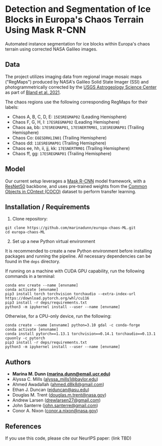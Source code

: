 # Detection and Segmentation of Ice Blocks in Europa's Chaos Terrain Using Mask R-CNN
Automated instance segmentation for ice blocks within Europa's chaos terrain using corrected NASA Galileo images.

## Data
The project utilizes imaging data from regional image mosaic maps ("RegMaps") produced by NASA's Galileo Solid State Imager (SSI) and photogrammetrically corrected by the [USGS Astrogeology Science Center](https://astrogeology.usgs.gov/search/map/Europa/Mosaic/Equirectangular_Mosaics_of_Europa_v3) as part of [Bland et al. 2021](https://agupubs.onlinelibrary.wiley.com/doi/full/10.1029/2021EA001935).

The chaos regions use the following corresponding RegMaps for their labels:
- Chaos A, B, C, D, E: `15ESREGMAP02` (Leading Hemisphere)
- Chaos F, G, H, I: `17ESREGMAP02` (Leading Hemisphere)
- Chaos aa, bb: `17ESREGMAP01`, `17ESNERTRM01`, `11ESREGMAP01` (Trailing Hemisphere)
- Chaos Co: `E6ESDRKLIN01` (Trailing Hemisphere)
- Chaos dd: `11ESREGMAP01` (Trailing Hemisphere)
- Chaos ee, hh, ii, jj, kk: `17ESNERTRM01` (Trailing Hemisphere)
- Chaos ff, gg: `17ESREGMAP01` (Trailing Hemisphere)

## Model
Our current setup leverages a [Mask R-CNN](https://arxiv.org/pdf/1703.06870.pdf) model framework, with a [ResNet50](https://arxiv.org/abs/1512.03385) backbone, and uses pre-trained weights from the [Common Objects in COntext (COCO)](https://cocodataset.org/#home) dataset to perform transfer learning.

## Installation / Requirements
1. Clone repository:
```
git clone https://github.com/marinadunn/europa-chaos-ML.git
cd europa-chaos-ML
```

2. Set up a new Python virtual environment

It is recommended to create a new Python environment before installing packages and running the pipeline. All necessary dependencies can be found in the `deps` directory.

If running on a machine with CUDA GPU capability, run the following commands in a terminal:
```
conda env create --name [envname]
conda activate [envname]
pip3 install torch torchvision torchaudio --extra-index-url https://download.pytorch.org/whl/cu116
pip3 install -r deps/requirements.txt
python3 -m ipykernel install --user --name [envname]
```

Otherwise, for a CPU-only device, run the following:
```
conda create --name [envname] python=3.10 gdal -c conda-forge
conda activate [envname]
conda install pytorch==1.13.1 torchvision==0.14.1 torchaudio==0.13.1 cpuonly -c pytorch
pip3 install -r deps/requirements.txt
python3 -m ipykernel install --user --name [envname]
```

## Authors
- **Marina M. Dunn (<marina.dunn@email.ucr.edu>)**
- Alyssa C. Mills (<alyssa_mills1@baylor.edu>)
- Ahmed Awadallah (<ahmed.d8k8@gmail.com>)
- Ethan J. Duncan (<ejduncan@asu.edu>)
- Douglas M. Trent (<douglas.m.trent@nasa.gov>)
- Andrew Larsen (<drewlarsen27@gmail.com>)
- John Santerre (<john.santerre@gmail.com>)
- Conor A. Nixon (<conor.a.nixon@nasa.gov>)

## References
If you use this code, please cite our NeurIPS paper: (link TBD)
